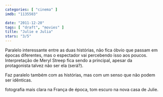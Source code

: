 ```yaml
---
categories: [ "cinema" ]
imdb: "1135503"

date: "2011-12-20"
tags: [ "draft", "movies" ]
title: "Julie e Julia"
stars: "3/5"
---
```

Paralelo interessante entre as duas histórias, não fica óbvio que passam em épocas diferentes, mas o espectador vai percebendo isso aos poucos. Interpretação de Meryl Streep fica sendo a principal, apesar da protagonista talvez não ser ela (será?).

Faz paralelo também com as histórias, mas com um senso que não podem ser idênticas.

fotografia mais clara na França de época, tom escuro na nova casa de Julie.

